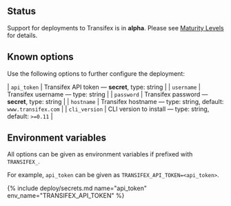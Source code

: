 ## Status

Support for deployments to Transifex is in **alpha**. Please see [Maturity Levels](/user/deployment-v2#maturity-levels) for details.
## Known options

Use the following options to further configure the deployment:

| `api_token` | Transifex API token &mdash; **secret**, type: string |
| `username` | Transifex username &mdash; type: string |
| `password` | Transifex password &mdash; **secret**, type: string |
| `hostname` | Transifex hostname &mdash; type: string, default: `www.transifex.com` |
| `cli_version` | CLI version to install &mdash; type: string, default: `>=0.11` |

## Environment variables

All options can be given as environment variables if prefixed with `TRANSIFEX_`.

For example, `api_token` can be given as `TRANSIFEX_API_TOKEN=<api_token>`.

{% include deploy/secrets.md name="api_token" env_name="TRANSIFEX_API_TOKEN" %}